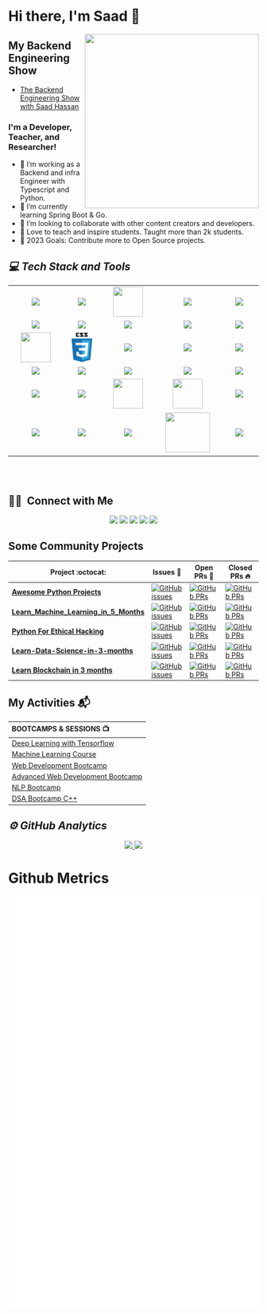 # Hi there, I'm Saad 👋

<img align="right" alt="" src="backend-show.png" width="350" height="350" />

## My Backend Engineering Show
- [The Backend Engineering Show with Saad Hassan](https://www.youtube.com/playlist?list=PLx8CItc_kq60ORFN7NVaD2xae_WystDOa)

### I'm a Developer, Teacher, and Researcher!
- 🔭 I’m working as a Backend and infra Engineer with Typescript and Python.
- 🌱 I’m currently learning Spring Boot & Go.
- 👯 I’m looking to collaborate with other content creators and developers.
- 📢 Love to teach and inspire students. Taught more than 2k students.
- 🥅 2023 Goals: Contribute more to Open Source projects.

<h2><i>💻 Tech Stack and Tools</i></h2>

<table width="100">
<tr>
    <td align='center' width="190">
        <img src="https://github.com/abranhe/programming-languages-logos/blob/master/src/javascript/javascript.svg" width="60">
    </td>
    <td align='center' width="190">
        <img src="https://www.vectorlogo.zone/logos/typescriptlang/typescriptlang-icon.svg">
    </td>
    <td align='center' width="190">
        <img src="https://www.jing.fm/clipimg/full/53-537670_python-png-file-python-logo-png.png"  width="60" height="60">
    </td>
     <td align='center' width="190">
        <img src="https://git-scm.com/images/logos/1color-darkbg@2x.png" width="100">
    </td>
    <td align='center' width="190">
        <img src="https://upload.wikimedia.org/wikipedia/commons/thumb/3/39/Kubernetes_logo_without_workmark.svg/2109px-Kubernetes_logo_without_workmark.svg.png" height="80">
    </td>
</tr>
<tr>
    <td align='center'>
        <img src="https://upload.wikimedia.org/wikipedia/commons/thumb/3/38/Prometheus_software_logo.svg/2066px-Prometheus_software_logo.svg.png" height="80">
    </td>
    <td align='center'>
        <img src="https://www.vectorlogo.zone/logos/nodejs/nodejs-ar21.svg">
    </td>
    <td align='center'>
        <img src="https://vegibit.com/wp-content/uploads/2018/05/expressjs.png">
    </td>
    <td align='center'>
        <img src="https://www.skillfinder.com.au/media/wysiwyg/mongodb-logo-skill-finder.png">
    </td>
    <td align='center'>
        <img src="https://www.vectorlogo.zone/logos/firebase/firebase-ar21.svg">
    </td>
</tr>
<tr>
    <td align='center'>
        <img src="https://upload.wikimedia.org/wikipedia/commons/thumb/3/38/HTML5_Badge.svg/600px-HTML5_Badge.svg.png" height="60" width="60">
    </td>
    <td align='center'>
        <img src="https://raw.githubusercontent.com/devicons/devicon/0d6c64dbbf311879f7d563bfc3ccf559f9ed111c/icons/css3/css3-original-wordmark.svg" width="60" height="60">
    </td>
    <td align='center'>
        <img src="https://miro.medium.com/v2/resize:fit:1400/1*4M4OghuybPhjRsLxhrNsGA.png">
    </td>
    <td align='center'>
        <img src="https://upload.wikimedia.org/wikipedia/commons/thumb/9/9a/Visual_Studio_Code_1.35_icon.svg/2048px-Visual_Studio_Code_1.35_icon.svg.png" width="60">
    </td>
    <td align='center'>
        <img src="https://allvectorlogo.com/img/2019/06/elastic-elasticsearch-logo-vector.png">
    </td>
</tr>
<tr>
    <td align='center'>
        <img src="https://download.logo.wine/logo/PostgreSQL/PostgreSQL-Logo.wine.png">
    </td>
    <td align='center'>
        <img src="https://download.logo.wine/logo/MySQL/MySQL-Logo.wine.png" >
    </td>
    <td align='center'>
        <img src="https://miro.medium.com/max/901/1*GkrYGz_r9W6AVgEloQpJFQ.png">
    </td>
    <td align='center'>
        <img src="https://download.logo.wine/logo/Redis/Redis-Logo.wine.png">
    </td>
    <td align='center'>
        <img src="https://cdn-images-1.medium.com/max/1200/1*kqpVTzo8b0e2oKdOjWQxZA.png">
    </td>
</tr>
<tr>
    <td align='center'>
        <img src="https://www.djangoproject.com/m/img/logos/django-logo-negative.png">
    </td>
    <td align='center'>
        <img src="https://buttercms.com/static/images/tech_banners/Flask.png" >
    </td>
    <td align='center'>
        <img src="https://logodix.com/logo/1686380.png" width="60" height="60">
    </td>
    <td align='center'>
        <img src="https://logos-download.com/wp-content/uploads/2016/10/Ansible_logo.png" width="60" height="60">
    </td>
    <td align='center'>
        <img src="https://upload.wikimedia.org/wikipedia/commons/thumb/e/e9/Jenkins_logo.svg/1200px-Jenkins_logo.svg.png" height="80">
    </td>
</tr>

<tr>
    <td align='center'>
        <img src="https://logos-world.net/wp-content/uploads/2021/08/Amazon-Web-Services-AWS-Emblem.png">
    </td>
    <td align='center'>
        <img src="https://download.logo.wine/logo/Microsoft_Azure/Microsoft_Azure-Logo.wine.png">
    </td>
    <td align='center'>
        <img src="https://cloudnesil.com/wp-content/uploads/2019/05/serverless.png">
    </td>
    <td align='center'>
        <img src="https://www.docker.com/wp-content/uploads/2022/03/vertical-logo-monochromatic.png" height="80" width="90" >
    </td>
    <td align='center'>
        <img src="https://www.nginx.com/wp-content/uploads/2018/08/NGINX-logo-rgb-large.png" >
    </td>
</tr>
    
</table>

<br />
<br />

## 🤝🏻 &nbsp;Connect with Me

<p align="center">
<a href="https://www.saad-hassan.com"><img src="https://img.shields.io/badge/-saadhassan.com-3423A6?style=flat&logo=Google-Chrome&logoColor=white"/></a>
<a href="https://linkedin.com/in/saad-haxxan"><img src="https://img.shields.io/badge/-Saad%20Hassan-0077B5?style=flat&logo=Linkedin&logoColor=white"/></a>
<a href="mailto:contact@saad-hassan.com"><img src="https://img.shields.io/badge/-contact@saadhassan.com-D14836?style=flat&logo=Gmail&logoColor=white"/></a>
<a href="https://instagram.com/saadhaxxan"><img src="https://img.shields.io/badge/-@saadhaxxan-E4405F?style=flat&logo=Instagram&logoColor=white"/></a>
<a href="https://facebook.com/saaadhaxxan"><img src="https://img.shields.io/badge/-@saaadhaxxan-1877F2?style=flat&logo=Facebook&logoColor=white"/></a>

## Some Community Projects

|      Project :octocat:   |     Issues :bug:   | Open PRs :bell:  | Closed PRs :fire:  |
|-------------|-------------------|---|---|
| [**Awesome Python Projects**](https://github.com/saadhaxxan/Awesome-Python-Projects) | [![GitHub issues](https://img.shields.io/github/issues/saadhaxxan/Awesome-Python-Projects?color=green&logo=github&style=flat)](https://github.com/saadhaxxan/Awesome-Python-Projects/issues) | [![GitHub PRs](https://img.shields.io/github/issues-pr/saadhaxxan/Awesome-Python-Projects?style=flat&logo=github)](https://github.com/saadhaxxan/Awesome-Python-Projects/pulls)  | [![GitHub PRs](https://img.shields.io/github/issues-pr-closed/saadhaxxan/Awesome-Python-Projects?style=flat&color=critical&logo=github)](https://github.com/saadhaxxan/Awesome-Python-Projects/pulls?q=is%3Apr+is%3Aclosed)  |
| [**Learn_Machine_Learning_in_5_Months**](https://github.com/saadhaxxan/Learn_Machine_Learning_in_5_Months/) | [![GitHub issues](https://img.shields.io/github/issues/saadhaxxan/Learn_Machine_Learning_in_5_Months?color=green&logo=github&style=flat)](https://github.com/saadhaxxan/Learn_Machine_Learning_in_5_Months/issues) | [![GitHub PRs](https://img.shields.io/github/issues-pr/saadhaxxan/Learn_Machine_Learning_in_5_Months?style=flat&logo=github)](https://github.com/saadhaxxan/Learn_Machine_Learning_in_5_Months/pulls)  | [![GitHub PRs](https://img.shields.io/github/issues-pr-closed/saadhaxxan/Learn_Machine_Learning_in_5_Months?style=flat&color=critical&logo=github)](https://github.com/saadhaxxan/Learn_Machine_Learning_in_5_Months/pulls?q=is%3Apr+is%3Aclosed)   |
| [**Python For Ethical Hacking**](https://github.com/saadhaxxan/Python-For-Ethical-Hacking/) | [![GitHub issues](https://img.shields.io/github/issues/saadhaxxan/Python-For-Ethical-Hacking?color=green&logo=github&style=flat)](https://github.com/saadhaxxan/Python-For-Ethical-Hacking/issues) | [![GitHub PRs](https://img.shields.io/github/issues-pr/saadhaxxan/Python-For-Ethical-Hacking?style=flat&logo=github)](https://github.com/saadhaxxan/Python-For-Ethical-Hacking/pulls)  | [![GitHub PRs](https://img.shields.io/github/issues-pr-closed/saadhaxxan/Python-For-Ethical-Hacking?style=flat&color=critical&logo=github)](https://github.com/saadhaxxan/Python-For-Ethical-Hacking/pulls?q=is%3Apr+is%3Aclosed)   |
| [**Learn-Data-Science-in-3-months**](https://github.com/saadhaxxan/Learn-Data-Science-in-3-months) | [![GitHub issues](https://img.shields.io/github/issues/saadhaxxan/Learn-Data-Science-in-3-months?color=green&logo=github&style=flat)](https://github.com/saadhaxxan/Learn-Data-Science-in-3-months/issues) | [![GitHub PRs](https://img.shields.io/github/issues-pr/saadhaxxan/Learn-Data-Science-in-3-months?style=flat&logo=github)](https://github.com/saadhaxxan/Learn-Data-Science-in-3-months/pulls)  | [![GitHub PRs](https://img.shields.io/github/issues-pr-closed/saadhaxxan/Learn-Data-Science-in-3-months?style=flat&color=critical&logo=github)](https://github.com/saadhaxxan/Learn-Data-Science-in-3-months/pulls?q=is%3Apr+is%3Aclosed)   |
| [**Learn Blockchain in 3 months**](https://github.com/saadhaxxan/Learn-Blockchain-in-3-months) | [![GitHub issues](https://img.shields.io/github/issues/saadhaxxan/Learn-Blockchain-in-3-months?color=green&logo=github&style=flat)](https://github.com/saadhaxxan/Learn-Blockchain-in-3-months/issues) | [![GitHub PRs](https://img.shields.io/github/issues-pr/saadhaxxan/Learn-Blockchain-in-3-months?style=flat&logo=github)](https://github.com/saadhaxxan/Learn-Blockchain-in-3-months/pulls)  | [![GitHub PRs](https://img.shields.io/github/issues-pr-closed/saadhaxxan/Learn-Blockchain-in-3-months?style=flat&color=critical&logo=github)](https://github.com/saadhaxxan/Learn-Blockchain-in-3-months/pulls?q=is%3Apr+is%3Aclosed)   |
    
## My Activities :mailbox_with_mail:

| BOOTCAMPS & SESSIONS :tv: | 
| :--- |
| [Deep Learning with Tensorflow ](https://github.com/dscuol/Deep-Learning-Course) |
| [Machine Learning Course](https://github.com/dscuol/Machine-Learning-Course) |
| [Web Development Bootcamp](https://github.com/dscuol/Web-Development-Bootcamp) | 
| [Advanced Web Development Bootcamp](https://github.com/dscuol/Advanced-web-development-series) | 
| [NLP Bootcamp](https://github.com/dscuol/Natural-Language-Processing-Bootcamp) | 
| [DSA Bootcamp C++](https://github.com/saadhaxxan/DSA-Bootcamp-Cpp) | 

<h2><i>⚙️ GitHub Analytics</i></h2>

<p align="center">
<a href="https://github.com/saadhaxxan">
  <img height="180em"  src="https://github-readme-stats-eight-theta.vercel.app/api/top-langs/?username=saadhaxxan&layout=compact&langs_count=8&theme=algolia"/>
</a>
  <img height="180em" src="https://github-readme-streak-stats.herokuapp.com/?user=saadhaxxan&show_icons=true&locale=en&layout=demo&theme=merko&hide_border=true" />
</p>

# Github Metrics
<p align="center">
	<img width="625em" src="https://github.com/saadhaxxan/saadhaxxan/blob/master/github-metrics.svg" />
</p>
